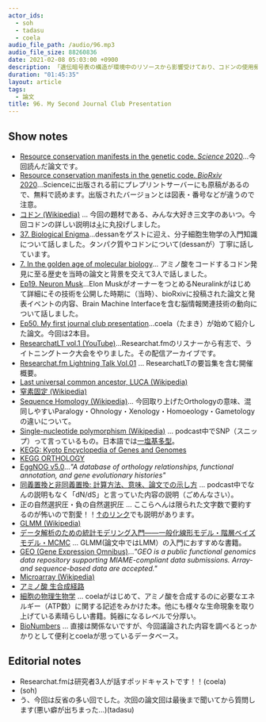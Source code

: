 ```yaml
---
actor_ids:
  - soh
  - tadasu
  - coela
audio_file_path: /audio/96.mp3
audio_file_size: 88260836
date: 2021-02-08 05:03:00 +0900
description: 「遺伝暗号表の構造が環境中のリソースから影響受けており、コドンの使用頻度にも反映されている」という説の論文を読みました。
duration: "01:45:35"
layout: article
tags:
  - 論文
title: 96. My Second Journal Club Presentation
---
```

## Show notes
- [Resource conservation manifests in the genetic code. _Science_ 2020](https://science.sciencemag.org/content/370/6517/683)...今回読んだ論文です。
- [Resource conservation manifests in the genetic code. _BioRxiv_ 2020](https://www.biorxiv.org/content/10.1101/790345v2.full)...Scienceに出版される前にプレプリントサーバーにも原稿があるので、無料で読めます。出版されたバージョンとは図表・番号などが違うので注意。
- [コドン (Wikipedia)](https://ja.wikipedia.org/wiki/%E3%82%B3%E3%83%89%E3%83%B3) ... 今回の題材である、みんな大好き三文字のあいつ。今回コドンの詳しい説明は[↓](https://researchat.fm/episode/37)に丸投げしました。
- [37. Biological Enigma](https://researchat.fm/episode/37)...dessanをゲストに迎え、分子細胞生物学の入門知識について話しました。タンパク質やコドンについて(dessanが）丁寧に話しています。
- [7. In the golden age of molecular biology](https://researchat.fm/episode/7)... アミノ酸をコードするコドン発見に至る歴史を当時の論文と背景を交えて3人で話しました。
- [Ep19. Neuron Musk](https://researchat.fm/episode/19)...Elon MuskがオーナーをつとめるNeuralinkがはじめて詳細にその技術を公開した時期に（当時）、bioRxivに投稿された論文と発表イベントの内容、Brain Machine Interfaceを含む脳情報関連技術の動向について話しました。
- [Ep50. My first journal club presentation](https://researchat.fm/episode/50)...coela（たまき）が始めて紹介した論文。今回は2本目。
- [ResearchatLT vol.1 (YouTube)](https://www.youtube.com/watch?v=kKLt956ieSM)...Researchat.fmのリスナーから有志で、ライトニングトーク大会をやりました。その配信アーカイブです。
- [Researchat.fm Lightning Talk Vol.01](https://researchat.fm/blog/8/) ... ResearchatLTの要旨集を含む開催概要。
- [Last universal common ancestor, LUCA (Wikipedia)](https://en.wikipedia.org/wiki/Last_universal_common_ancestor)
- [窒素固定 (Wikipedia)](https://ja.wikipedia.org/wiki/%E7%AA%92%E7%B4%A0%E5%9B%BA%E5%AE%9A)
- [Sequence Homology (Wikipedia)](https://en.wikipedia.org/wiki/Sequence_homology)... 今回取り上げたOrthologyの意味、混同しやすいParalogy・Ohnology・Xenology・Homoeology・Gametologyの違いについて。
- [Single-nucleotide polymorphism (Wikipedia)](https://en.wikipedia.org/wiki/Single-nucleotide_polymorphism) ... podcast中でSNP（スニップ）って言っているもの。日本語では[一塩基多型](https://ja.wikipedia.org/wiki/%E4%B8%80%E5%A1%A9%E5%9F%BA%E5%A4%9A%E5%9E%8B)。
- [KEGG: Kyoto Encyclopedia of Genes and Genomes](https://www.genome.jp/kegg/)
- [KEGG ORTHOLOGY](https://www.genome.jp/kegg/ko.html)
- [EggNOG v5.0](http://eggnog5.embl.de/)..._"A database of orthology relationships, functional annotation,
and gene evolutionary histories"_
- [同義置換と非同義置換: 計算方法、意味、論文での示し方](https://ultrabem.com/other_topics/genetics/synonymous_substitutions) ... podcast中でなんの説明もなく「dN/dS」と言っていた内容の説明（ごめんなさい）。
- 正の自然選択圧・負の自然選択圧 ... ここらへんは限られた文字数で要約するのが怖いので割愛！！[↑のリンク](https://ultrabem.com/other_topics/genetics/synonymous_substitutions)でも説明があります。
- [GLMM (Wikipedia)](https://en.wikipedia.org/wiki/Generalized_linear_mixed_model)
- [データ解析のための統計モデリング入門――一般化線形モデル・階層ベイズモデル・MCMC](https://www.amazon.co.jp/dp/400006973X/?tag=researchatf04-22) ... GLMM(論文中ではLMM）の入門におすすめな書籍。
- [GEO (Gene Expression Omnibus)](https://www.ncbi.nlm.nih.gov/geo/)..._"GEO is a public functional genomics data repository supporting MIAME-compliant data submissions. Array- and sequence-based data are accepted."_
- [Microarray (Wikipedia)](https://en.wikipedia.org/wiki/Microarray)
- [アミノ酸 生合成経路](http://www.sc.fukuoka-u.ac.jp/~bc1/Biochem/aminoSyn.htm)
- [細胞の物理生物学](https://www.amazon.co.jp/dp/4320057163/?tag=researchatf04-22) ... coelaがはじめて、アミノ酸を合成するのに必要なエネルギー（ATP数）に関する記述をみかけた本。他にも様々な生命現象を取り上げている素晴らしい書籍。鈍器になるレベルで分厚い。
- [BioNumbers](https://bionumbers.hms.harvard.edu/search.aspx) ... 直接は関係ないですが、今回議論された内容を調べるとっかかりとして便利とcoelaが思っているデータベース。

## Editorial notes
- Researchat.fmは研究者3人が話すポッドキャストです！！(coela)
- (soh)
- う、今回は反省の多い回でした。次回の論文回は最後まで聞いてから質問します(悪い癖が出ちまった...)(tadasu)
